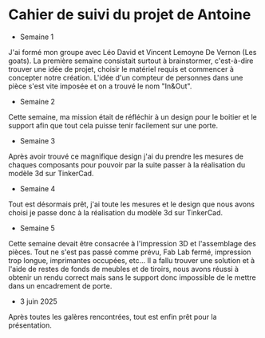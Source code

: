 ﻿# Cahier de suivi du projet de Antoine

* Semaine 1

J'ai formé mon groupe avec Léo David et Vincent Lemoyne De Vernon (Les goats).
La première semaine consistait surtout à brainstormer, c'est-à-dire trouver une idée de projet, choisir le matériel requis et commencer à concepter notre création.
L'idée d'un compteur de personnes dans une pièce s'est vite imposée et on a trouvé le nom "In&Out".


* Semaine 2

Cette semaine, ma mission était de réfléchir à un design pour le boitier et le support afin que tout cela puisse tenir facilement sur une porte.

* Semaine 3

Après avoir trouvé ce magnifique design j'ai du prendre les mesures de chaques composants pour pouvoir par la suite passer à la réalisation du modèle 3d sur TinkerCad.

* Semaine 4

Tout est désormais prêt, j'ai toute les mesures et le design que nous avons choisi je passe donc à la réalisation du modèle 3d sur TinkerCad.

* Semaine 5

Cette semaine devait être consacrée à l'impression 3D et l'assemblage des pièces.
Tout ne s'est pas passé comme prévu, Fab Lab fermé, impression trop longue, imprimantes occupées, etc...
Il a fallu trouver une solution et à l'aide de restes de fonds de meubles et de tiroirs, nous avons réussi à obtenir un rendu correct
mais sans le support donc impossible de le mettre dans un encadrement de porte.


* 3 juin 2025

Après toutes les galères rencontrées, tout est enfin prêt pour la présentation.
